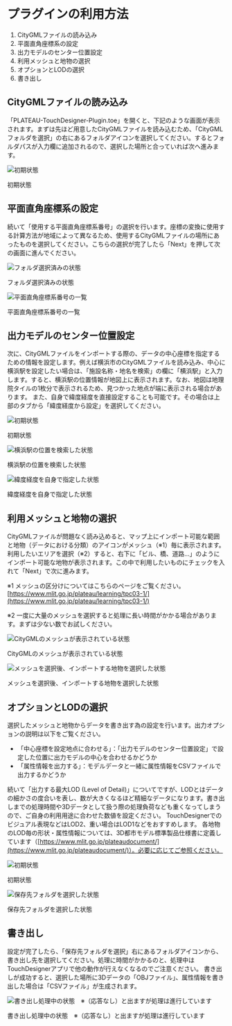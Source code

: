 # プラグインの利用方法

1. CityGMLファイルの読み込み
2. 平面直角座標系の設定
3. 出力モデルのセンター位置設定
4. 利用メッシュと地物の選択
5. オプションとLODの選択
6. 書き出し

## CityGMLファイルの読み込み

「PLATEAU-TouchDesigner-Plugin.toe」を開くと、下記のような画面が表示されます。まずは先ほど用意したCityGMLファイルを読み込むため、「CityGMLフォルダを選択」の右にあるフォルダアイコンを選択してください。するとフォルダパスが入力欄に追加されるので、選択した場所と合っていれば次へ進みます。

![初期状態](../resources/screenshot_2024-09-06_141304.png)

初期状態

## 平面直角座標系の設定

続いて「使用する平面直角座標系番号」の選択を行います。座標の変換に使用する計算方法が地域によって異なるため、使用するCityGMLファイルの場所にあったものを選択してください。こちらの選択が完了したら「Next」を押して次の画面に進んでください。

![フォルダ選択済みの状態](../resources/screenshot_2024-09-06_141357.png)

フォルダ選択済みの状態

![平面直角座標系番号の一覧](../resources/screenshot_2024-09-06_141402.png)

平面直角座標系番号の一覧

## 出力モデルのセンター位置設定

次に、CityGMLファイルをインポートする際の、データの中心座標を指定するための情報を設定します。例えば横浜市のCityGMLファイルを読み込み、中心に横浜駅を設定したい場合は、「施設名称・地名を検索」の欄に「横浜駅」と入力します。すると、横浜駅の位置情報が地図上に表示されます。なお、地図は地理院タイルの1枚分で表示されるため、見つかった地点が端に表示される場合があります。
また、自身で緯度経度を直接設定することも可能です。その場合は上部のタブから「緯度経度から設定」を選択してください。

![初期状態](../resources/screenshot_2024-09-06_141411.png)

初期状態

![横浜駅の位置を検索した状態](../resources/screenshot_2024-09-06_141426.png)

横浜駅の位置を検索した状態

![緯度経度を自身で指定した状態](../resources/screenshot_2024-09-06_141445.png)

緯度経度を自身で指定した状態

## 利用メッシュと地物の選択

CityGMLファイルが問題なく読み込めると、マップ上にインポート可能な範囲と地物（データにおける分類）のアイコンがメッシュ（※1）毎に表示されます。利用したいエリアを選択（※2）すると、右下に「ビル、橋、道路...」のようにインポート可能な地物が表示されます。この中で利用したいものにチェックを入れて「Next」で次に進みます。

※1 メッシュの区分けについてはこちらのページをご覧ください。
[https://www.mlit.go.jp/plateau/learning/tpc03-1/](https://www.mlit.go.jp/plateau/learning/tpc03-1/)

※2 一度に大量のメッシュを選択すると処理に長い時間がかかる場合があります。まずは少ない数でお試しください。

![CityGMLのメッシュが表示されている状態](../resources/screenshot_2024-09-06_141459.png)

CityGMLのメッシュが表示されている状態

![メッシュを選択後、インポートする地物を選択した状態](../resources/screenshot_2024-09-06_141516.png)

メッシュを選択後、インポートする地物を選択した状態

## オプションとLODの選択

選択したメッシュと地物からデータを書き出す為の設定を行います。出力オプションの説明は以下をご覧ください。

- 「中心座標を設定地点に合わせる」：「出力モデルのセンター位置設定」で設定した位置に出力モデルの中心を合わせるかどうか
- 「属性情報を出力する」：モデルデータと一緒に属性情報をCSVファイルで出力するかどうか

続いて「出力する最大LOD (Level of Detail)」についてですが、LODとはデータの細かさの度合いを表し、数が大きくなるほど精細なデータになります。書き出しまでの処理時間や3Dデータとして扱う際の処理負荷なども重くなってしまうので、ご自身の利用用途に合わせた数値を設定ください。
TouchDesignerでのビジュアル表現などはLOD2、重い場合はLOD1などをおすすめします。
各地物のLOD毎の形状・属性情報については、3D都市モデル標準製品仕様書に定義しています（[https://www.mlit.go.jp/plateaudocument/](https://www.mlit.go.jp/plateaudocument/)）。必要に応じてご参照ください。

![初期状態](../resources/screenshot_2024-09-06_141530.png)

初期状態

![保存先フォルダを選択した状態](../resources/screenshot_2024-09-06_141550.png)

保存先フォルダを選択した状態

## 書き出し

設定が完了したら、「保存先フォルダを選択」右にあるフォルダアイコンから、書き出し先を選択してください。処理に時間がかかるのと、処理中はTouchDesignerアプリで他の動作が行えなくなるのでご注意ください。
書き出しが成功すると、選択した場所に3Dデータの「OBJファイル」、属性情報を書き出した場合は「CSVファイル」が生成されます。

![書き出し処理中の状態　※（応答なし）と出ますが処理は進行しています](../resources/screenshot_2024-09-06_141639.png)

書き出し処理中の状態　※（応答なし）と出ますが処理は進行しています